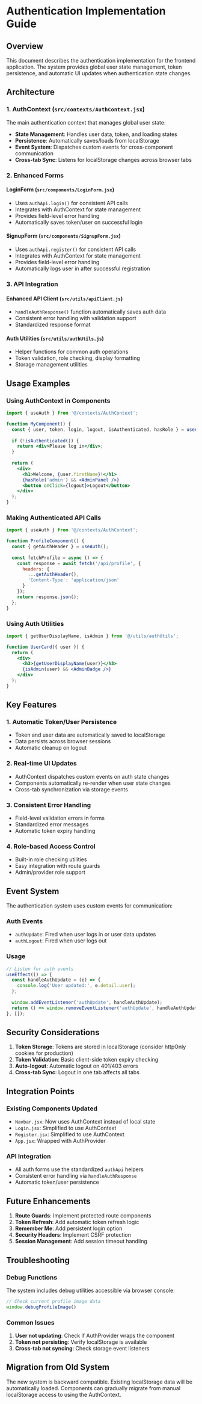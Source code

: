 # Authentication Implementation Guide

## Overview

This document describes the authentication implementation for the frontend application. The system provides global user state management, token persistence, and automatic UI updates when authentication state changes.

## Architecture

### 1. AuthContext (`src/contexts/AuthContext.jsx`)

The main authentication context that manages global user state:

- **State Management**: Handles user data, token, and loading states
- **Persistence**: Automatically saves/loads from localStorage
- **Event System**: Dispatches custom events for cross-component communication
- **Cross-tab Sync**: Listens for localStorage changes across browser tabs

### 2. Enhanced Forms

#### LoginForm (`src/components/LoginForm.jsx`)
- Uses `authApi.login()` for consistent API calls
- Integrates with AuthContext for state management
- Provides field-level error handling
- Automatically saves token/user on successful login

#### SignupForm (`src/components/SignupForm.jsx`)
- Uses `authApi.register()` for consistent API calls
- Integrates with AuthContext for state management
- Provides field-level error handling
- Automatically logs user in after successful registration

### 3. API Integration

#### Enhanced API Client (`src/utils/apiClient.js`)
- `handleAuthResponse()` function automatically saves auth data
- Consistent error handling with validation support
- Standardized response format

#### Auth Utilities (`src/utils/authUtils.js`)
- Helper functions for common auth operations
- Token validation, role checking, display formatting
- Storage management utilities

## Usage Examples

### Using AuthContext in Components

```jsx
import { useAuth } from '@/contexts/AuthContext';

function MyComponent() {
  const { user, token, login, logout, isAuthenticated, hasRole } = useAuth();
  
  if (!isAuthenticated()) {
    return <div>Please log in</div>;
  }
  
  return (
    <div>
      <h1>Welcome, {user.firstName}!</h1>
      {hasRole('admin') && <AdminPanel />}
      <button onClick={logout}>Logout</button>
    </div>
  );
}
```

### Making Authenticated API Calls

```jsx
import { useAuth } from '@/contexts/AuthContext';

function ProfileComponent() {
  const { getAuthHeader } = useAuth();
  
  const fetchProfile = async () => {
    const response = await fetch('/api/profile', {
      headers: {
        ...getAuthHeader(),
        'Content-Type': 'application/json'
      }
    });
    return response.json();
  };
}
```

### Using Auth Utilities

```jsx
import { getUserDisplayName, isAdmin } from '@/utils/authUtils';

function UserCard({ user }) {
  return (
    <div>
      <h3>{getUserDisplayName(user)}</h3>
      {isAdmin(user) && <AdminBadge />}
    </div>
  );
}
```

## Key Features

### 1. Automatic Token/User Persistence
- Token and user data are automatically saved to localStorage
- Data persists across browser sessions
- Automatic cleanup on logout

### 2. Real-time UI Updates
- AuthContext dispatches custom events on auth state changes
- Components automatically re-render when user state changes
- Cross-tab synchronization via storage events

### 3. Consistent Error Handling
- Field-level validation errors in forms
- Standardized error messages
- Automatic token expiry handling

### 4. Role-based Access Control
- Built-in role checking utilities
- Easy integration with route guards
- Admin/provider role support

## Event System

The authentication system uses custom events for communication:

### Auth Events
- `authUpdate`: Fired when user logs in or user data updates
- `authLogout`: Fired when user logs out

### Usage
```jsx
// Listen for auth events
useEffect(() => {
  const handleAuthUpdate = (e) => {
    console.log('User updated:', e.detail.user);
  };
  
  window.addEventListener('authUpdate', handleAuthUpdate);
  return () => window.removeEventListener('authUpdate', handleAuthUpdate);
}, []);
```

## Security Considerations

1. **Token Storage**: Tokens are stored in localStorage (consider httpOnly cookies for production)
2. **Token Validation**: Basic client-side token expiry checking
3. **Auto-logout**: Automatic logout on 401/403 errors
4. **Cross-tab Sync**: Logout in one tab affects all tabs

## Integration Points

### Existing Components Updated
- `Navbar.jsx`: Now uses AuthContext instead of local state
- `Login.jsx`: Simplified to use AuthContext
- `Register.jsx`: Simplified to use AuthContext
- `App.jsx`: Wrapped with AuthProvider

### API Integration
- All auth forms use the standardized `authApi` helpers
- Consistent error handling via `handleAuthResponse`
- Automatic token/user persistence

## Future Enhancements

1. **Route Guards**: Implement protected route components
2. **Token Refresh**: Add automatic token refresh logic
3. **Remember Me**: Add persistent login option
4. **Security Headers**: Implement CSRF protection
5. **Session Management**: Add session timeout handling

## Troubleshooting

### Debug Functions
The system includes debug utilities accessible via browser console:
```javascript
// Check current profile image data
window.debugProfileImage()
```

### Common Issues
1. **User not updating**: Check if AuthProvider wraps the component
2. **Token not persisting**: Verify localStorage is available
3. **Cross-tab not syncing**: Check storage event listeners

## Migration from Old System

The new system is backward compatible. Existing localStorage data will be automatically loaded. Components can gradually migrate from manual localStorage access to using the AuthContext.
